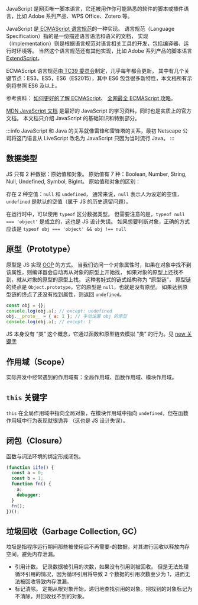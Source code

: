 JavaScript 是网页唯一脚本语言，它还被用作你可能熟悉的软件的脚本或插件语言，比如 Adobe 系列产品、WPS Office、Zotero 等。

JavaScript 是[ ECMAScript 语言规范](https://tc39.es/ecma262/)的一种实现。
语言规范（Language Specification）指的是一份描述语言语法和语义的文档，
实现（Implementation）则是根据语言规范对语言相关工具的开发，包括编译器、运行时环境等。
当然这个语言规范还有其他实现，比如 Adobe 系列产品的脚本语言 [ExtendScript](https://extendscript.docsforadobe.dev/)。

ECMAScript 语言规范由[ TC39 委员会](https://tc39.es/)制定，几乎每年都会更新。
其中有几个关键节点：ES3，ES5，ES6（ES2015），其中 ES6 包含很多新特性，本文档所有示例将参照 ES6 及以上。

参考资料：
[如何更好的了解 ECMAScript](https://zhuanlan.zhihu.com/p/22557749)、
[全网最全 ECMAScript 攻略](https://zhuanlan.zhihu.com/p/367249029)。

[MDN JavaScript 文档](https://developer.mozilla.org/zh-CN/docs/Web/JavaScript)
是最好的 JavaScript 的学习资料，同时也是实质上的官方文档。
本文档只介绍 JavaScript 的基础知识和特别部分。

:::info
JavaScript 和 Java 的关系就像雷锋和雷锋塔的关系，最初 Netscape 公司将这门语言从 LiveScript 改名为 JavaScript 只因为当时流行 Java。
:::

## 数据类型

JS 只有 2 种数据：原始值和对象。
原始值有 7 种：Boolean, Number, String, Null, Undefined, Symbol, BigInt。
原始值和对象的区别：

存在 2 种空值：`null` 和 `undefined`，
通常来说，`null` 表示人为设定的空值，`undefined` 是默认的空值（属于 JS 的历史遗留问题）。

在运行时中，可以使用 `typeof` 区分数据类型。
但需要注意的是，`typeof null === 'object'` 是成立的，这也是 JS 设计失误。
如果想要判断对象，正确的方式应该是 `typeof obj === 'object' && obj !== null`

## 原型（Prototype）

原型是 JS 实现 [OOP](../../for-beginner/4.代码写法.md#编程范式) 的方式。
当我们访问一个对象属性时，如果在对象中找不到该属性，则编译器会自动再从对象的原型上开始找，
如果对象的原型上还找不到，就从对象的原型的原型上找。
这种套娃式的链式结构称为 “原型链”，
原型链的终点是 `Object.prototype`，它的原型是 `null`，也就是没有原型。
如果达到原型链的终点了还没有找到属性，则返回 `undefined`。

```js
const obj = {};
console.log(obj.a); // except: undefined
obj.__proto__ = { a: 1 }; // 手动设置 obj 的原型
console.log(obj.a); // except: 1
```

JS 本身没有 “类” 这个概念，它通过函数和原型链去模拟 “类” 的行为。见 [new 关键字](./手写原生.md#new)

## 作用域（Scope）

实际开发中经常遇到的作用域有：全局作用域、函数作用域、模块作用域。

## `this` 关键字

`this` 在全局作用域中指向全局对象，在模块作用域中指向 `undefined`，但在函数作用域中行为表现就很诡异
（这也是 JS 设计失误）。

## 闭包（Closure）

函数与词法环境的绑定形成闭包。

```js
(function iife() {
  const a = 0;
  const b = 1;
  function fn() {
    a;
    debugger;
  }
  fn();
})();
```

## 垃圾回收（Garbage Collection, GC）

垃圾是指程序运行期间那些被使用后不再需要-的数据，对其进行回收以释放内存空间，避免内存泄漏。

- 引用计数。
  记录数据被引用的次数，如果没有引用则被回收。
  但是无法处理循环引用的情况，因为循环引用将导致 2 个数据的引用次数至少为 1，进而无法被回收导致内存泄漏。
- 标记清除。
  定期从根对象开始，递归地查找引用的对象。把找到的对象标记为不清除，并回收找不到的对象。
